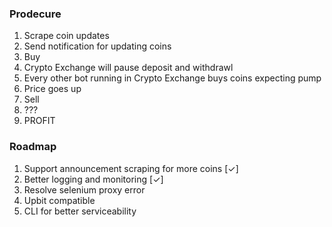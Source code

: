 ### Prodecure
1. Scrape coin updates
2. Send notification for updating coins
3. Buy
4. Crypto Exchange will pause deposit and withdrawl
5. Every other bot running in Crypto Exchange buys coins expecting pump
6. Price goes up
7. Sell
8. ???
9. PROFIT

### Roadmap
1. Support announcement scraping for more coins [✓]
2. Better logging and monitoring [✓]
3. Resolve selenium proxy error
4. Upbit compatible
5. CLI for better serviceability